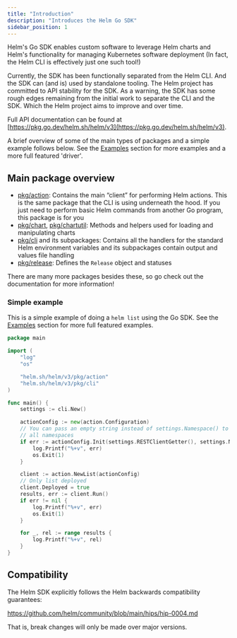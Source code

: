 ```yaml
---
title: "Introduction"
description: "Introduces the Helm Go SDK"
sidebar_position: 1
---
```

Helm's Go SDK enables custom software to leverage Helm charts and Helm's functionality for managing Kubernetes software deployment
(In fact, the Helm CLI is effectively just one such tool!)

Currently, the SDK has been functionally separated from the Helm CLI.
And the SDK can (and is) used by standalone tooling.
The Helm project has committed to API stability for the SDK.
As a warning, the SDK has some rough edges remaining from the initial work to separate the CLI and the SDK. Which the Helm project aims to improve and over time.

Full API documentation can be found at [https://pkg.go.dev/helm.sh/helm/v3](https://pkg.go.dev/helm.sh/helm/v3).

A brief overview of some of the main types of packages and a simple example follows below.
See the [Examples](examples.mdx) section for more examples and a more full featured 'driver'.

## Main package overview

- [pkg/action](https://pkg.go.dev/helm.sh/helm/v3/pkg/action):
  Contains the main “client” for performing Helm actions.
  This is the same package that the CLI is using underneath the hood.
  If you just need to perform basic Helm commands from another Go program, this package is for you
- [pkg/chart](https://pkg.go.dev/helm.sh/helm/v3/pkg/chart), [pkg/chartutil](https://pkg.go.dev/helm.sh/helm/v3/pkg/chartutil):
  Methods and helpers used for loading and manipulating charts
- [pkg/cli](https://pkg.go.dev/helm.sh/helm/v3/pkg/cli) and its subpackages:
  Contains all the handlers for the standard Helm environment variables and its subpackages contain output and values file handling
- [pkg/release](https://pkg.go.dev/helm.sh/helm/v3/pkg/release):
  Defines the `Release` object and statuses

There are many more packages besides these, so go check out the documentation for more information!

### Simple example
This is a simple example of doing a `helm list` using the Go SDK.
See the [Examples](examples.mdx) section for more full featured examples.

```go
package main

import (
    "log"
    "os"

    "helm.sh/helm/v3/pkg/action"
    "helm.sh/helm/v3/pkg/cli"
)

func main() {
    settings := cli.New()

    actionConfig := new(action.Configuration)
    // You can pass an empty string instead of settings.Namespace() to list
    // all namespaces
    if err := actionConfig.Init(settings.RESTClientGetter(), settings.Namespace(), os.Getenv("HELM_DRIVER"), log.Printf); err != nil {
        log.Printf("%+v", err)
        os.Exit(1)
    }

    client := action.NewList(actionConfig)
    // Only list deployed
    client.Deployed = true
    results, err := client.Run()
    if err != nil {
        log.Printf("%+v", err)
        os.Exit(1)
    }

    for _, rel := range results {
        log.Printf("%+v", rel)
    }
}

```


## Compatibility

The Helm SDK explicitly follows the Helm backwards compatibility guarantees:

<https://github.com/helm/community/blob/main/hips/hip-0004.md>

That is, break changes will only be made over major versions.
